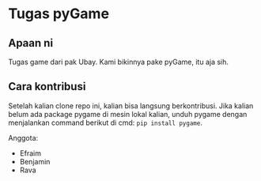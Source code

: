 # Tugas pyGame

## Apaan ni

Tugas game dari pak Ubay. Kami bikinnya pake pyGame, itu aja sih.

## Cara kontribusi

Setelah kalian clone repo ini, kalian bisa langsung berkontribusi. Jika kalian belum ada package pygame di mesin lokal kalian, unduh pygame dengan menjalankan command berikut di cmd: `pip install pygame`.

Anggota:

- Efraim
- Benjamin
- Rava
